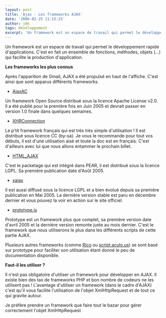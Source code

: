 ```yaml
---
layout: post
title: 'Ajax - Les frameworks AJAX'
date: '2006-02-25 11:15:25'
author: j0k
tags: développement
excerpt: 'Un framework est un espace de travail qui permet le développement rapide d''applications. C''est en fait un ensemble de fonctions, méthodes, objets (...) qui facilite la production d''application.'
---
```


Un framework est un espace de travail qui permet le développement rapide d'applications. C'est en fait un ensemble de fonctions, méthodes, objets (...) qui facilite la production d'application.

**Les frameworks les plus connus**

 Après l'apparition de Gmail, AJAX a été propulsé en haut de l'affiche. C'est ainsi que sont apparus différents frameworks.

  - [AjaxAC](http://ajax.zervaas.com.au/)

Un framework Open Source distribué sous la licence Apache License v2.0. Il a été publié pour la première fois en Juin 2005 et devrait passer en version 1.0 finale dans quelques semaines.

  - [XHRConnection](http://xhrconnection.sutekidane.net/)

Le p'tit framework français qui est très très simple d'utilisation ! Il est distribué sous licence CC (by-sa). Je vous le recommande pour tout vos débuts, il est d'une utilisation aisé et toute la doc est en français. C'est d'ailleurs avec lui que nous allons entammer le prochain billet.

  - [HTML_AJAX](http://pear.php.net/package/HTML_AJAX/)

C'est le packetage qui est intégré dans PEAR, il est distribué sous la licence LGPL. Sa première publication date d'Août 2005.

  - [xajax](http://www.xajaxproject.org/)

Il est aussi diffusé sous la licence LGPL et a bien évolué depuis sa première publication en Mai 2005. La dernière version stable est paru en décembre dernier et vous pouvez la voir en action sur le site officiel.

  - [prototype.js](http://prototype.conio.net/)

Prototype est un framework plus que complet, sa première version date d'avril 2005 et la dernière version remonte juste au mois dernier. C'est le framework que nous utiliserons le plus dans les différents scripts de cette partie AJAX.

 Plusieurs autres frameworks (comme [Rico](http://openrico.org/) ou [script.aculo.us](http://script.aculo.us/)) se sont basé sur prototype pour faciliter son utilisation étant donné le peu de documentation disponible.

  **Faut-il les utiliser ?**

 Il n'est pas obligatoire d'utiliser un framework pour développer en AJAX. Il existe bien des tas de frameworks PHP et bon nombre de codeurs ne les utilisent pas ! L'avantage d'utiliser un framework (dans le cadre d'AJAX) c'est qu'il vous facilite l'utilisation de l'objet XmlHttpRequest et de tout ce qui gravite autour.

  Je préfère prendre un framework que faire tout le bazar pour gérer correctement l'objet XmlHttpRequest
